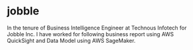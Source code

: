 # jobble
In the tenure of Business Intelligence Engineer at Technous Infotech for Jobble Inc. I have worked for following business report using AWS QuickSight and Data Model using AWS SageMaker.
